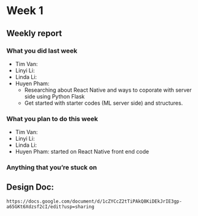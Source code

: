 # Week 1
## Weekly report
### What you did last week 
- Tim Van:
- Linyi Li:
- Linda Li:
- Huyen Pham:
  + Researching about React Native and ways to coporate with server side using Python Flask
  + Get started with starter codes (ML server side) and structures.

### What you plan to do this week 
- Tim Van:
- Linyi Li:
- Linda Li:
- Huyen Pham: started on React Native front end code

### Anything that you’re stuck on

## Design Doc: 
`https://docs.google.com/document/d/1cZYCcZ2tTiPAkQ8KiDEkJrIE3gp-a65GKt6Xdzsf2cI/edit?usp=sharing`

